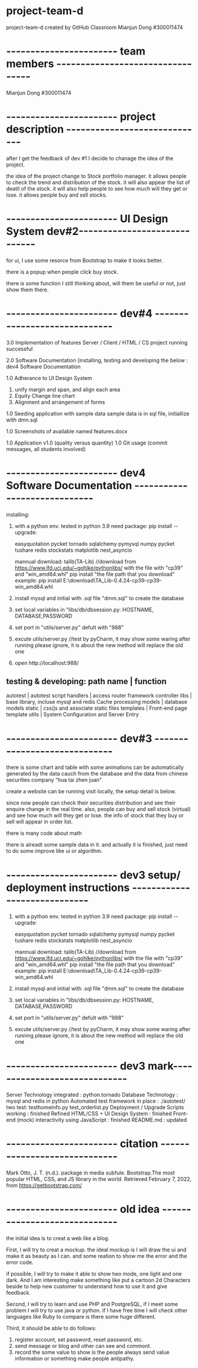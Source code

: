 # project-team-d
project-team-d created by GitHub Classroom
Mianjun Dong
#300011474
# ----------------------- team members ---------------------------------
Mianjun Dong #300011474

# ----------------------- project description -----------------------------
after I get the feedback of dev #1
I decide to chanage the idea of the project.

the idea of the project change to Stock portfolio manager.
it allows people to check the trend and distribution of the stock.
it will also appear the list of deatil of the stock.
it will also help people to see how much will they get or lose.
it allows people buy and sell stocks.

# ----------------------- UI Design System dev#2-----------------------------
for ui, I use some resorce from Bootstrap to make it looks better.

there is a popup when people click buy stock.

there is some function I still thinking about, will them be useful or not, just show them there.

# -----------------------  dev#4 -----------------------------

3.0 Implementation of features Server / Client / HTML / CS
project running successful

2.0 Software Documentation (installing, testing and developing the
below : dev4 Software Documentation

1.0 Adherance to UI Design System
1. unify margin and span, and align each area
2. Equity Change line chart
3. Alignment and arrangement of forms

1.0 Seeding application with sample data
sample data is in sql file, initiallize with dmn.sql

1.0 Screenshots of available 
named features.docx

1.0 Application v1.0 (quality versus quantity)
1.0 Git usage (commit messages, all students involved)

# ----------------------- dev4 Software Documentation -----------------------------
installing:
1. with a python env. tested in python 3.9
    need package: 
    pip install --upgrade: 

    easyquotation
    pycket
    tornado
    sqlalchemy
    pymysql
    numpy
    pycket
    tushare
    redis
    stockstats
    matplotlib
    nest_asyncio

    mannual download:
    talib(TA-Lib) //download from https://www.lfd.uci.edu/~gohlke/pythonlibs/ with the file with "cp39" and  "win_amd64.whl"
    pip install  "the file path that you download"
    example:
        pip install E:\download\TA_Lib-0.4.24-cp39-cp39-win_amd64.whl
2. install mysql and initial with .sql file "dmm.sql" to create the database
3. set local variables in "libs/db/dbsession.py:
    HOSTNAME, DATABASE,PASSWORD
4. set port in "utils/server.py" defult with "988"
5. excute utils/server.py  //test by pyCharm, it may show some waring after running please ignore, it is about the new method will replace the old one
6. open http://localhost:988/ 

testing & developing:
path name       |       function
--------------------------------
autotest        | autotest script
handlers        | access router framework controller
libs            | base library, incluse mysql and redis Cache processing
models          | database models
static          | css/js and associate static files 
templates       | Front-end page template
utils           | System Configuration and Server Entry


# -----------------------  dev#3 -----------------------------
there is some chart and table with some animations can be automatically generated by the data cauch from the database and the data from chinese securities company "hua tai zhen juan"

create a website can be running visit locally, the setup detail is below.

since now people can check their securities distribution and see their enquire change in the real time.
also, people can buy and sell stock (virtual) and see how much will they get or lose.
the info of stock that they buy or sell will appear in order list.

there is many code about math 

there is alreadt some sample data in it. and actually it is finished, just need to do some improve like ui or algorithm.

# ----------------------- dev3 setup/ deployment instructions -----------------------------
1. with a python env. tested in python 3.9
    need package: 
    pip install --upgrade: 

    easyquotation
    pycket
    tornado
    sqlalchemy
    pymysql
    numpy
    pycket
    tushare
    redis
    stockstats
    matplotlib
    nest_asyncio

    mannual download:
    talib(TA-Lib) //download from https://www.lfd.uci.edu/~gohlke/pythonlibs/ with the file with "cp39" and  "win_amd64.whl"
    pip install  "the file path that you download"
    example:
        pip install E:\download\TA_Lib-0.4.24-cp39-cp39-win_amd64.whl





2. install mysql and initial with .sql file "dmm.sql" to create the database
3. set local variables in "libs/db/dbsession.py:
    HOSTNAME, DATABASE,PASSWORD
4. set port in "utils/server.py" defult with "988"
5. excute utils/server.py  //test by pyCharm, it may show some waring after running please ignore, it is about the new method will replace the old one



# ----------------------- dev3 mark-----------------------------

Server Technology integrated                    : python.tornado
Database Technology                             : mysql and redis in python
Automated test framework in place               : ./autotest/  two test: testhomeinfo.py  test_orderlist.py
Deployment / Upgrade Scripts working            : finished
Refined HTML/CSS + UI Design System             : finished
Front-end (mock) interactivity using JavaScript : finished
README.md                                       : updated

# ----------------------- citation -----------------------------

Mark Otto, J. T. (n.d.). package in media subfule. Bootstrap.The most popular HTML, CSS, and JS library in the world. Retrieved February 7, 2022, from https://getbootstrap.com/ 

# ----------------------- old idea -----------------------------
the initial idea is to creat a web like a blog.

First,
I will try to creat a mockup.
the ideal mockup is I will draw the ui and make it as beauty as I can.
and some reation to show me the error and the error code.

if possible, I will try to make it able to show two mode, one light and one dark.
And I am interesting make something like put a cartoon 2d Characters beside to help new customer to understand how to use it and give feedback.

Second,
I will try to learn and use PHP and PostgreSQL, if I meet some problem I will try to use java or python. 
if I have free time I will check other languages like Ruby to compare is there some huge different.

Third,
it should be able to do follows:
1. register account, set password, reset password, etc.
2. send message or blog and other can see and commont.
3. record the some value to show is the people always send value information or something make people antipathy.



